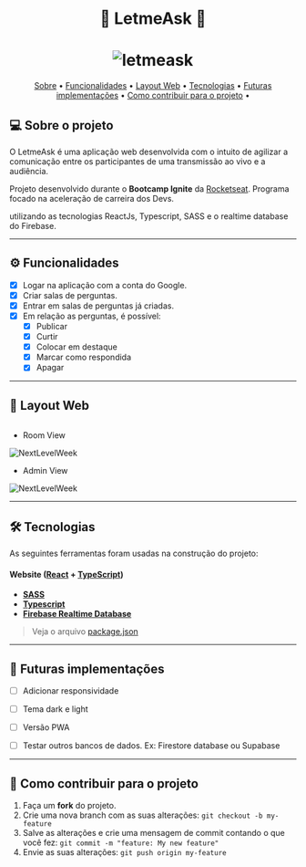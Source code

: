 <h1 align="center"> 
	🚧  LetmeAsk 🚧
</h1>

<h1 align="center">
    <img alt="letmeask" title="#letmeask" src="https://github.com/leo-nezes/images-for-readme/blob/master/letmeask/letmeask.png" />
</h1>

<p align="center">
 <a href="#-sobre-o-projeto">Sobre</a> •
 <a href="#-funcionalidades">Funcionalidades</a> •
 <a href="#-layout-web">Layout Web</a> • 
 <a href="#-tecnologias">Tecnologias</a> • 
 <a href="#-futuras-implementacoes">Futuras implementações</a> •
 <a href="#-como-contribuir-para-o-projeto">Como contribuir para o projeto</a> • 
</p>


## 💻 Sobre o projeto
O LetmeAsk é uma aplicação web desenvolvida com o intuito de agilizar a comunicação entre os participantes de uma transmissão ao vivo e a audiência.

Projeto desenvolvido durante o **Bootcamp Ignite** da [Rocketseat](https://rocketseat.com.br/ignite). Programa focado na aceleração de carreira dos Devs. 

utilizando as tecnologias ReactJs, Typescript, SASS e o realtime database do Firebase. 

---

## ⚙️ Funcionalidades

- [x] Logar na aplicação com a conta do Google.
- [x] Criar salas de perguntas.
- [x] Entrar em salas de perguntas já criadas.
- [x] Em relação as perguntas, é possível: 
  - [x] Publicar
  - [x] Curtir
  - [x] Colocar em destaque
  - [x] Marcar como respondida
  - [x] Apagar

---

## 📱 Layout Web

<p align="center" style="display: flex; align-items: flex-start; justify-content: center;">
  
  - Room View
  
  <img alt="NextLevelWeek" title="#NextLevelWeek" src="https://github.com/leo-nezes/images-for-readme/blob/master/letmeask/letmeask-rooms.png">

  - Admin View
  
  <img alt="NextLevelWeek" title="#NextLevelWeek" src="https://github.com/leo-nezes/images-for-readme/blob/master/letmeask/letmeask-admin.png">
</p>

---

## 🛠️ Tecnologias

As seguintes ferramentas foram usadas na construção do projeto:

#### **Website**  ([React](https://reactjs.org/)  +  [TypeScript](https://www.typescriptlang.org/))

-   **[SASS](https://sass-lang.com/)**
-   **[Typescript](https://www.typescriptlang.org/)**
-   **[Firebase Realtime Database](https://firebase.google.com/docs/database)**

> Veja o arquivo  [package.json](https://github.com/leo-nezes/letmeask/blob/main/package.json)

---

## 📅 Futuras implementações
- [ ] Adicionar responsividade

- [ ] Tema dark e light

- [ ] Versão PWA

- [ ] Testar outros bancos de dados. Ex: Firestore database ou Supabase

---

## 💪 Como contribuir para o projeto

1. Faça um **fork** do projeto.
2. Crie uma nova branch com as suas alterações: `git checkout -b my-feature`
3. Salve as alterações e crie uma mensagem de commit contando o que você fez: `git commit -m "feature: My new feature"`
4. Envie as suas alterações: `git push origin my-feature`
